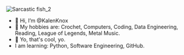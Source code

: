 ![Sarcastic fish_2](https://github.com/user-attachments/assets/8f871f34-e0b3-4fa9-ab3b-dd8ad981c678)
- 👋 Hi, I’m @KalenKnox
- 👀 My hobbies are: Crochet, Computers, Coding, Data Engineering, Reading, League of Legends, Metal Music.
- 🌱 Yo, that's cool, yo.
- I am learning: Python, Software Engineering, GitHub.



<!---
KalenKnox/KalenKnox is a ✨ special ✨ repository because its `README.md` (this file) appears on your GitHub profile.
You can click the Preview link to take a look at your changes.
--->
